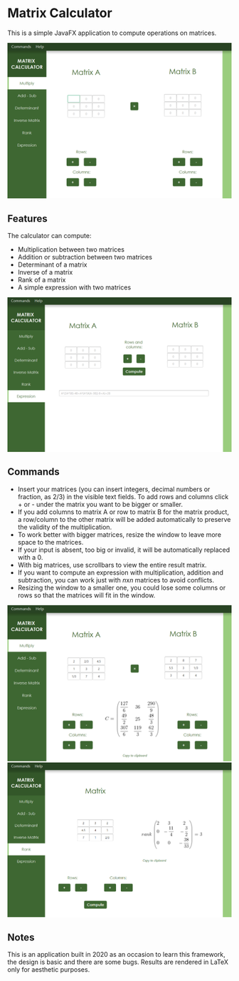 # Matrix Calculator

This is a simple JavaFX application to compute operations on matrices.

![home](./images/matrix-pic-1.png)

## Features

The calculator can compute:
* Multiplication between two matrices
* Addition or subtraction between two matrices
* Determinant of a matrix
* Inverse of a matrix
* Rank of a matrix
* A simple expression with two matrices

![expression](./images/matrix-pic-4.png)

## Commands

* Insert your matrices (you can insert integers, decimal numbers or fraction, as 2/3) in the visible text fields. To add rows and columns click + or - under the matrix you want to be bigger or smaller. 
* If you add columns to matrix A or row to matrix B for the matrix product, a row/column to the other matrix will be added automatically to preserve the validity of the multiplication.
* To work better with bigger matrices, resize the window to leave more space to the matrices.
* If your input is absent, too big or invalid, it will be automatically replaced with a 0. 
* With big matrices, use scrollbars to view the entire result matrix. 
* If you want to compute an expression with multiplication, addition and subtraction, you can work just with *n*x*n* matrices to avoid conflicts. 
* Resizing the window to a smaller one, you could lose some columns or rows so that the matrices will fit in the window.

![multiply](./images/matrix-pic-2.png)
![rank](./images/matrix-pic-3.png)

## Notes

This is an application built in 2020 as an occasion to learn this framework, the design is basic and there are some bugs. Results are rendered in LaTeX only for aesthetic purposes. 
